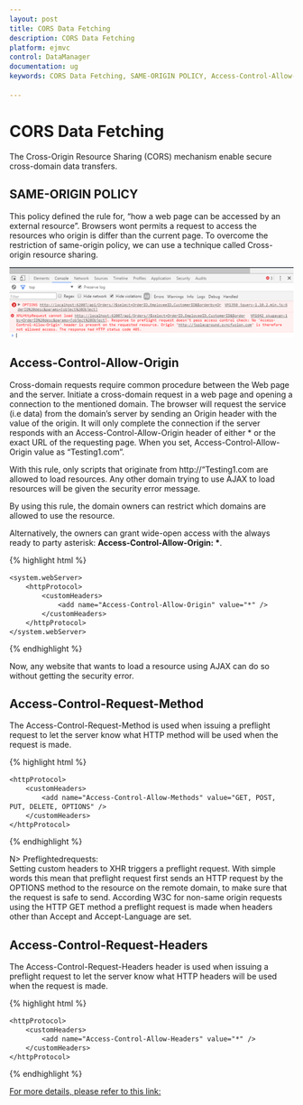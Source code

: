 ```yaml
---
layout: post
title: CORS Data Fetching
description: CORS Data Fetching
platform: ejmvc
control: DataManager
documentation: ug
keywords: CORS Data Fetching, SAME-ORIGIN POLICY, Access-Control-Allow-Origin, Access-Control-Request-Method, Access-Control-Request-Headers

---
```

# CORS Data Fetching

The Cross-Origin Resource Sharing (CORS) mechanism enable secure cross-domain data transfers.

## SAME-ORIGIN POLICY

This policy defined the rule for, “how a web page can be accessed by an external resource”. Browsers wont permits a request to access the resources who origin is differ than the current page. To overcome the restriction of same-origin policy, we can use a technique called Cross-origin resource sharing.

![](CORS_images/SAME-ORIGIN1.png) 

## Access-Control-Allow-Origin

Cross-domain requests require common procedure between the Web page and the server. Initiate a cross-domain request in a web page and opening a connection to the mentioned domain. The browser will request the service (i.e data) from the domain’s server by sending an Origin header with the value of the origin. It will only complete the connection if the server responds with an Access-Control-Allow-Origin header of either * or the exact URL of the requesting page.
When you set, Access-Control-Allow-Origin value as “Testing1.com”.

With this rule, only scripts that originate from http://“Testing1.com are allowed to load resources. Any other domain trying to use AJAX to load resources will be given the security error message.

By using this rule, the domain owners can restrict which domains are allowed to use the resource.

Alternatively, the  owners can grant wide-open access with the always ready to party asterisk: __Access-Control-Allow-Origin: *__.

{% highlight html %}

    <system.webServer>
        <httpProtocol>
            <customHeaders>
                <add name="Access-Control-Allow-Origin" value="*" />
            </customHeaders>
        </httpProtocol>
    </system.webServer>

{% endhighlight %}

Now, any website that wants to load a resource using AJAX can do so without getting the security error.

## Access-Control-Request-Method

The Access-Control-Request-Method is used when issuing a preflight request to let the server know what HTTP method will be used when the  request is made.

{% highlight html %}

    <httpProtocol>
        <customHeaders>
            <add name="Access-Control-Allow-Methods" value="GET, POST, PUT, DELETE, OPTIONS" />
        </customHeaders>
    </httpProtocol>

{% endhighlight %}

N> 
Preflightedrequests: <BR>
Setting custom headers to XHR triggers a preflight request. With simple words this mean that preflight request first sends an HTTP request by the OPTIONS method to the resource on the remote domain, to make sure that the request is safe to send. According W3C for non-same origin requests using the HTTP GET method a preflight request is made when headers other than Accept and Accept-Language are set.

## Access-Control-Request-Headers

The Access-Control-Request-Headers header is used when issuing a preflight request to let the server know what HTTP headers will be used when the request is made.

{% highlight html %}

    <httpProtocol>
        <customHeaders>
            <add name="Access-Control-Allow-Headers" value="*" />
        </customHeaders>
    </httpProtocol>

{% endhighlight %}

[For more details, please refer to this link:](https://developer.mozilla.org/en-US/docs/Web/HTTP/CORS#access-control-allow-headers)